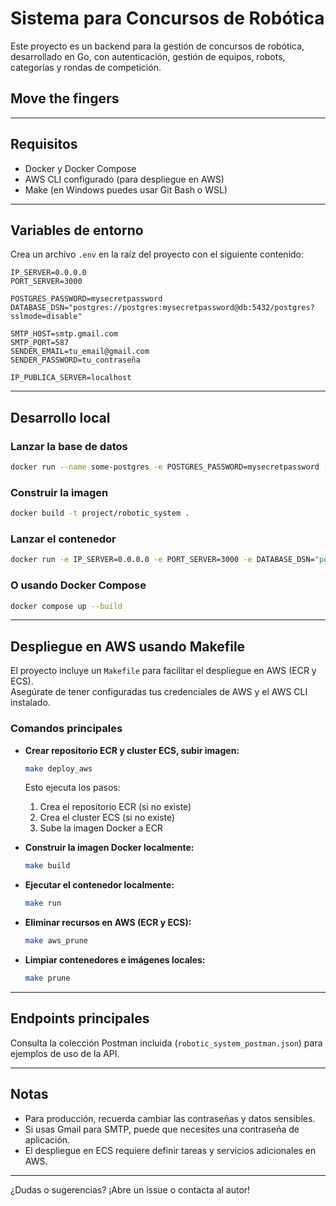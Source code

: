 # Sistema para Concursos de Robótica

Este proyecto es un backend para la gestión de concursos de robótica, desarrollado en Go, con autenticación, gestión de equipos, robots, categorías y rondas de competición.


## Move the fingers

---

## Requisitos

- Docker y Docker Compose
- AWS CLI configurado (para despliegue en AWS)
- Make (en Windows puedes usar Git Bash o WSL)

---

## Variables de entorno

Crea un archivo `.env` en la raíz del proyecto con el siguiente contenido:

```env
IP_SERVER=0.0.0.0
PORT_SERVER=3000

POSTGRES_PASSWORD=mysecretpassword
DATABASE_DSN="postgres://postgres:mysecretpassword@db:5432/postgres?sslmode=disable"

SMTP_HOST=smtp.gmail.com
SMTP_PORT=587
SENDER_EMAIL=tu_email@gmail.com
SENDER_PASSWORD=tu_contraseña

IP_PUBLICA_SERVER=localhost
```

---

## Desarrollo local

### Lanzar la base de datos

```sh
docker run --name some-postgres -e POSTGRES_PASSWORD=mysecretpassword -p 5432:5432 -d postgres
```

### Construir la imagen

```sh
docker build -t project/robotic_system .
```

### Lanzar el contenedor

```sh
docker run -e IP_SERVER=0.0.0.0 -e PORT_SERVER=3000 -e DATABASE_DSN="postgres://postgres:mysecretpassword@localhost:5432/postgres?sslmode=disable" -p 3000:3000 project/robotic_system
```

### O usando Docker Compose

```sh
docker compose up --build
```

---

## Despliegue en AWS usando Makefile

El proyecto incluye un `Makefile` para facilitar el despliegue en AWS (ECR y ECS).  
Asegúrate de tener configuradas tus credenciales de AWS y el AWS CLI instalado.

### Comandos principales

- **Crear repositorio ECR y cluster ECS, subir imagen:**
  ```sh
  make deploy_aws
  ```
  Esto ejecuta los pasos:
  1. Crea el repositorio ECR (si no existe)
  2. Crea el cluster ECS (si no existe)
  3. Sube la imagen Docker a ECR

- **Construir la imagen Docker localmente:**
  ```sh
  make build
  ```

- **Ejecutar el contenedor localmente:**
  ```sh
  make run
  ```

- **Eliminar recursos en AWS (ECR y ECS):**
  ```sh
  make aws_prune
  ```

- **Limpiar contenedores e imágenes locales:**
  ```sh
  make prune
  ```

---

## Endpoints principales

Consulta la colección Postman incluida (`robotic_system_postman.json`) para ejemplos de uso de la API.

---

## Notas

- Para producción, recuerda cambiar las contraseñas y datos sensibles.
- Si usas Gmail para SMTP, puede que necesites una contraseña de aplicación.
- El despliegue en ECS requiere definir tareas y servicios adicionales en AWS.

---

¿Dudas o sugerencias? ¡Abre un issue o contacta al autor!













